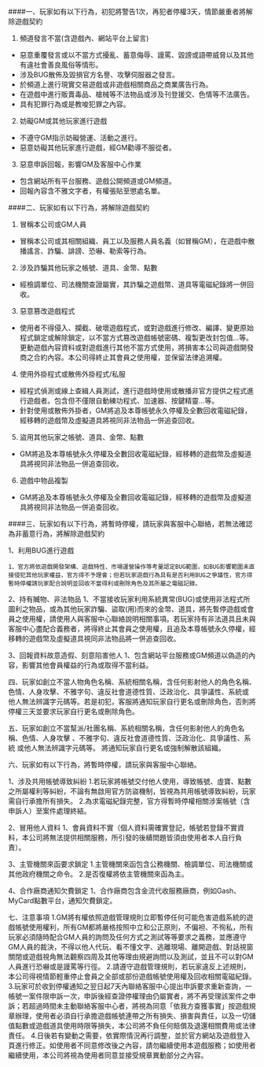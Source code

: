 ####一、玩家如有以下行為，初犯將警告1次，再犯者停權3天，情節嚴重者將解除遊戲契約

1. 頻道發言不當(含遊戲內、網站平台上留言) 
 - 惡意重覆發言或以不當方式擾亂、蓄意侮辱、謾罵、毀謗或語帶威脅以及其他有違社會善良風俗等情形。
 - 涉及BUG散佈及毀損官方名譽、攻擊伺服器之發言。
 - 於頻道上進行現實交易遊戲或非遊戲相關商品之商業廣告行為。
 - 在遊戲中進行販賣毒品、槍械等不法物品或涉及刊登援交、色情等不法廣告。
 - 具有犯罪行為或是教唆犯罪之內容。
 
2. 妨礙GM或其他玩家進行遊戲
 - 不遵守GM指示妨礙營運、活動之進行。
 - 惡意妨礙其他玩家進行遊戲，經GM勸導不服從者。
 
3. 惡意申訴回報，影響GM及客服中心作業
 - 包含網站所有平台服務、遊戲公開頻道或GM頻道。
 - 回報內容含不雅文字者，有權張貼至懲處名單。

####二、玩家如有以下行為，將解除遊戲契約

1. 冒稱本公司或GM人員

 - 冒稱本公司或其相關組織、員工以及服務人員名義（如冒稱GM），在遊戲中散播謠言、詐騙、誹謗、恐嚇、勒索等行為。

2. 涉及詐騙其他玩家之帳號、道具、金幣、點數

 - 經檢調單位、司法機關查證屬實，其詐騙之遊戲幣、道具等電磁紀錄將一併回收。

3. 惡意篡改遊戲程式

 - 使用者不得侵入、攔截、破壞遊戲程式，或對遊戲進行修改、編譯、變更原始程式鎖定或解除鎖定，以不當方式篡改遊戲帳號密碼、複製更改封包值…等。更動遊戲內容資料或對遊戲進行其他不當方式使用，將損害本公司與遊戲開發商之合約內容。本公司得終止其會員之使用權，並保留法律追溯權。

4. 使用外掛程式或散佈外掛程式/私服

 - 經程式偵測或線上查緝人員測試，進行遊戲時使用或散播非官方提供之程式進行遊戲者。包含但不僅限自動練功程式、加速器、按鍵精靈…等。
 - 針對使用或散佈外掛者，GM將追及本尊帳號永久停權及全數回收電磁紀錄，經移轉的遊戲幣及虛擬道具將視同非法物品一併追查回收。

5. 盜用其他玩家之帳號、道具、金幣、點數

 - GM將追及本尊帳號永久停權及全數回收電磁紀錄，經移轉的遊戲幣及虛擬道具將視同非法物品一併追查回收。

6. 遊戲中物品複製

 - GM將追及本尊帳號永久停權及全數回收電磁記錄，經移轉的遊戲幣及虛擬道具將視同非法物品一併追查回收。

####三、玩家如有以下行為，將暫時停權，請玩家與客服中心聯絡，若無法確認為非蓄意行為，將解除遊戲契約

1、利用BUG進行遊戲

	1、官方將依遊戲開發架構、遊戲特性、市場運營操作等考量認定BUG範圍，如BUG影響範圍未直接侵犯其他玩家權益，官方得不予理會；但若玩家遊戲行為具有是否利用BUG之爭議性，官方得暫時停權請玩家配合說明並回收不當得利或刪除角色及其所屬之電磁記錄。

2、持有贓物、非法物品
  1、不當接收玩家利用系統異常(BUG)或使用非法程式所圖利之物品，或為其他玩家詐騙、盜取(用)而來的金幣、道具，將先暫停遊戲或會員之使用權，請使用人與客服中心聯絡說明相關事項。若玩家持有非法道具且未與客服中心盡配合義務者，將得終止其會員之使用權，且追及本尊帳號永久停權，經移轉的遊戲幣及虛擬道具視同非法物品將一併追查回收。

3、回報資料故意造假、刻意陷害他人
  1、包含網站平台服務或GM頻道以偽造的內容，影響其他會員權益的行為或取得不當利益。

四、玩家如創立不當人物角色名稱、系統相關名稱，含任何影射他人的角色名稱、色情、人身攻擊、不雅字句、違反社會道德性質、泛政治化、具爭議性、系統或  他人無法辨識字元碼等。若是初犯，客服將通知玩家自行更名或刪除角色，否則將停權三天並要求玩家自行更名或刪除角色。

五、玩家如創立不當幫派/社團名稱、系統相關名稱，含任何影射他人的角色名稱、色情、人身攻擊 、不雅字句、違反社會道德性質、泛政治化、具爭議性、系統 或他人無法辨識字元碼等。
將通知玩家自行更名或強制解散該組織。

六、玩家如有以下行為，將暫時停權，請玩家與客服中心聯絡。

1、涉及共用帳號導致糾紛
	1.若玩家將帳號交付他人使用，導致帳號、虛寶、點數之所屬權利等糾紛，不論有無啟用官方防盜機制，皆視為共用帳號導致糾紛，玩家需自行承擔所有損失。
	2.為求電磁紀錄完整，官方得暫時停權相關涉案帳號（含申訴人）至案件處理終結。

2、冒用他人資料
  1、會員資料不實（個人資料需確實登記，帳號若登錄不實資料，本公司將無法提供相關服務，所引發的後續問題皆須由使用者本人自行負責）。

3、主管機關來函要求鎖定
	1.主管機關來函包含公務機關、檢調單位、司法機關或其他政府機關之命令。
	2.是否復權將依主管機關來函為主。

4、合作廠商通知欠費鎖定
  1、合作廠商包含金流代收服務廠商，例如Gash、MyCard點數平台，通知欠費鎖定。

七、注意事項
	1.GM將有權依照遊戲管理規則立即暫停任何可能危害遊戲系統的遊戲帳號使用權利，所有GM都將嚴格按照中立和公正原則，不偏袒、不徇私，所有玩家必須隨時配合GM人員的詢問及任何方式之測試等等要求之義務，並應遵守GM人員的裁決，不得以他人代玩、看不懂文字、逃離現場、離開遊戲、對話視窗關閉或遊戲視角無法觀察四周及其他等理由規避詢問以及測試，並且不可以對GM人員進行恐嚇或是謾罵等行徑。
	2.請遵守遊戲管理規則，若玩家違反上述規則，本公司得視情節輕重停止會員之全部或部份遊戲帳號使用權及回收相關電磁紀錄。
	3.玩家可於收到停權通知之翌日起7天內聯絡客服中心提出申訴要求重新查詢，一帳號一案件限申訴一次，申訴後經查證停權理由仍屬實者，將不再受理該案件之申訴；若超過時間未主動聯絡客服中心者，將視為同意「依我方查獲事實」按遊戲規章辦理，使用者必須自行承擔遊戲帳號連帶之所有損失、損害與責任，以及一切儲值點數或遊戲道具使用時限等損失，本公司將不負任何賠償及退還相關費用或法律責任。
	4.日後若有變動之需要，依實際情況再行調整，並於官方網站及遊戲登入頁進行修正。如使用者不同意修改後之內容，請勿繼續使用本遊戲服務；如使用者繼續使用，本公司將視為使用者同意並接受規章異動部分之內容。

